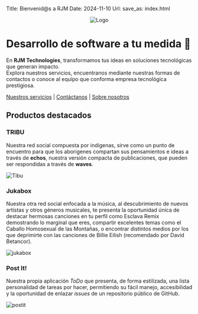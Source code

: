 Title: Bienvenid@s a RJM
Date: 2024-11-10
Url: 
save_as: index.html


<div align="center">
    <img src="{static}/images/logo.png" class="logo" alt="Logo" />
</div>

# Desarrollo de software a tu medida 🚀

En **RJM Technologies**, transformamos tus ideas en soluciones tecnológicas que generan impacto.  
Explora nuestros servicios, encuentranos mediante nuestras formas de contactos o conoce al equipo que conforma empresa tecnológica prestigiosa.

[Nuestros servicios]({filename}./servicios.md) | [Contáctanos]({filename}./contacto.md) | [Sobre nosotros]({filename}./sobre-nosotros.md)

## Productos destacados

### TRIBU

Nuestra red social compuesta por indigenas, sirve como un punto de encuentro para que los aborigenes compartan sus pensamientos e ideas a través de **echos**, nuestra versión compacta de publicaciones, que pueden ser respondidas a través de **waves**.

![Tibu]({static}/images/tribu.png)

### Jukabox

Nuestra otra red social enfocada a la música, al descubrimiento de nuevos artistas y otros géneros musicales, te presenta la oportunidad única de destacar hermosas canciones en tu perfil como Esclava Remix demostrando lo marginal que eres, compartir excelentes temas como el Caballo Homosexual de las Montañas, o encontrar distintos medios por los que deprimirte con las canciones de Billie Eilish (recomendado por David Betancor).

![jukabox]({static}/images/jukabox.png)

### Post It!

Nuestra propia aplicación *ToDo* que presenta, de forma estilizada, una lista personalidad de tareas por hacer, permitiendo su fácil manejo, accesibilidad y la oportunidad de enlazar *issues* de un repositorio público de GitHub.

![postit]({static}/images/postit.png)